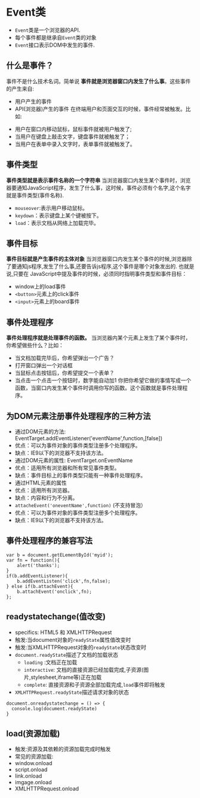 # Event类
- `Event`类是一个浏览器的API.
- 每个事件都是继承自`Event`类的对象
- `Event`接口表示DOM中发生的事件.

## 什么是事件？
事件不是什么技术名词。简单说 **事件就是浏览器窗口内发生了什么事**。这些事件的产生来自:
- 用户产生的事件
- API(浏览器)产生的事件
在终端用户和页面交互的时候，事件经常被触发。比如:
* 用户在窗口内移动鼠标，鼠标事件就被用户触发了;
* 当用户在键盘上敲击文字，键盘事件就被触发了；
* 当用户在表单中录入文字时，表单事件就被触发了。


## 事件类型
**事件类型就是表示事件名称的一个字符串**
当浏览器窗口内发生某个事件时，浏览器要通知JavaScript程序，发生了什么事，这时候，事件必须有个名字,这个名字就是事件类型(事件名称).
-  `mouseover`:表示用户移动鼠标。
- `keydown`：表示键盘上某个键被按下。
- `load`：表示文档从网络上加载完毕。

## 事件目标
**事件目标就是产生事件的主体对象**
当浏览器窗口内发生某个事件的时候,浏览器除了要通知js程序,发生了什么事,还要告诉js程序,这个事件是哪个对象发出的. 也就是说,只要在 JavaScript中提及事件的时候，必须同时指明事件类型和事件目标：
- window上的load事件
- `<button>`元素上的click事件
- `<input>`元素上的board事件

## 事件处理程序
**事件处理程序就是处理事件的函数。**
当浏览器内某个元素上发生了某个事件时，你希望做些什么？比如：
* 当文档加载完毕后，你希望弹出一个广告？
* 打开窗口弹出一个对话框
* 当鼠标点击按钮后，你希望提交一个表单？
* 当点击一个点击一个按钮时，数字能自动加1
你把你希望它做的事情写成一个函数，当窗口内发生某个事件时调用你写的函数。这个函数就是事件处理程序。

## 为DOM元素注册事件处理程序的三种方法
- 通过DOM元素的方法: EventTarget.addEventListener('eventName',function,[false])
 - 优点：可以为事件对象的事件类型注册多个处理程序。
 - 缺点：IE9以下的浏览器不支持该方法。
- 通过DOM元素的属性: EventTarget.onEventName
 - 优点：适用所有浏览器和所有常见事件类型。
 - 缺点：事件目标上的事件类型只能有一种事件处理程序。
- 通过HTML元素的属性
 - 优点：适用所有浏览器。
 - 缺点：内容和行为不分离。
- `attacheEvent('oneventName',function)` (不支持冒泡）
 - 优点：可以为事件对象的事件类型注册多个处理程序。
 - 缺点：IE9以下的浏览器不支持该方法。


## 事件处理程序的兼容写法
```
var b = document.getELementById('myid');
var fn = function(){
    alert('thanks');
}
if(b.addEventListener){
    b.addEventListen('click',fn,false);
} else if(b.attachEvent){
    b.attachEvent('onclick',fn);
};
```

## readystatechange(值改变)
- specifics: HTML5 和 XMLHTTPRequest
- 触发:当document对象的`readyState`属性值改变时
- 触发:当XMLHTTPRequest对象的`readyState`状态改变时
- `document.readyState`描述了文档的加载状态
  - `loading` :文档正在加载
  - `interactive`: 文档的直接资源已经加载完成,子资源(图片,stylesheet,iframe等)正在加载
  - `complete`: 直接资源和子资源全部加载完成,`load`事件即将触发
- `XMLHTTPRequest.readyState`描述请求对象的状态
```
document.onreadystatechange = () => {
  console.log(document.readyState)
}
```

## load(资源加载)
- 触发:资源及其依赖的资源加载完成时触发
- 常见的资源加载:
 - window.onload
 - script.onload
 - link.onload
 - imgage.onload
 - XMLHTTPRequest.onload
